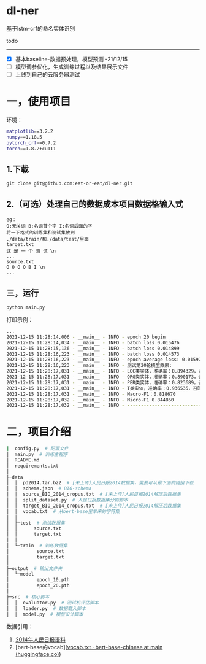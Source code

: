 # dl-ner
基于lstm-crf的命名实体识别

todo

---

- [x] 基本baseline-数据预处理，模型预测 -21/12/15
- [ ] 模型调参优化，生成训练过程以及结果展示文件
- [ ] 上线到自己的云服务器测试

# 一，使用项目

环境：

```bash
matplotlib==3.2.2
numpy==1.18.5
pytorch_crf==0.7.2
torch==1.8.2+cu111
```

## 1.下载

`git clone git@github.com:eat-or-eat/dl-ner.git `

## 2.（可选）处理自己的数据成本项目数据格输入式

```
eg：
O:无关词 B:名词首个字 I:名词后面的字
将一下格式的训练集和测试集放到
./data/train/和./data/test/里面
target.txt
这 是 一 个 测 试 \n
...
source.txt
O O O O B I \n
...
```

## 三，运行

`python main.py`

打印示例：

```bash
...
2021-12-15 11:28:14,006 - __main__ - INFO - epoch 20 begin
2021-12-15 11:28:14,034 - __main__ - INFO - batch loss 0.015476
2021-12-15 11:28:15,136 - __main__ - INFO - batch loss 0.014899
2021-12-15 11:28:16,223 - __main__ - INFO - batch loss 0.014573
2021-12-15 11:28:16,223 - __main__ - INFO - epoch average loss: 0.015928
2021-12-15 11:28:16,223 - __main__ - INFO - 测试第20轮模型效果:
2021-12-15 11:28:17,031 - __main__ - INFO - LOC类实体，准确率：0.894329，召回率：0.826009，F1：0.858808
2021-12-15 11:28:17,031 - __main__ - INFO - ORG类实体，准确率：0.890173，召回率：0.639004，F1：0.743956
2021-12-15 11:28:17,031 - __main__ - INFO - PER类实体，准确率：0.823689，召回率：0.706294，F1：0.760483
2021-12-15 11:28:17,031 - __main__ - INFO - T类实体，准确率：0.936535，召回率：0.887651，F1：0.911433
2021-12-15 11:28:17,031 - __main__ - INFO - Macro-F1：0.818670
2021-12-15 11:28:17,032 - __main__ - INFO - Micro-F1 0.844860
2021-12-15 11:28:17,032 - __main__ - INFO - -----------------------------

```



# 二，项目介绍

```bash
|  config.py  # 配置文件
│  main.py  # 训练主程序
│  README.md  
│  requirements.txt
│
├─data
│  │  pd2014.tar.bz2  # [未上传]人民日报2014数据集，需要可从最下面的链接下载
│  │  schema.json  # BIO-schema
│  │  source_BIO_2014_cropus.txt  # [未上传]人民日报2014解压后数据集
│  │  split_dataset.py  # 人民日报数据集分割脚本
│  │  target_BIO_2014_cropus.txt  # [未上传]人民日报2014解压后数据集
│  │  vocab.txt  # 从bert-base里拿来的字符集
│  │
│  ├─test  # 测试数据集
│  │      source.txt
│  │      target.txt
│  │
│  └─train  # 训练数据集
│          source.txt
│          target.txt
│
├─output  # 输出文件夹
│  └─model
│          epoch_10.pth
│          epoch_20.pth
│
├─src  # 核心脚本
│  │  evaluator.py  # 测试机评估脚本
│  │  loader.py  # 数据载入脚本
│  │  model.py  # 模型设计脚本
```

数据引用：

1. [2014年人民日报语料](https://github.com/hspuppy/hugbert/blob/master/ner_dataset/pd2014.tar.bz2)
2. [bert-base的vocab]([vocab.txt · bert-base-chinese at main (huggingface.co)](https://huggingface.co/bert-base-chinese/blob/main/vocab.txt))



